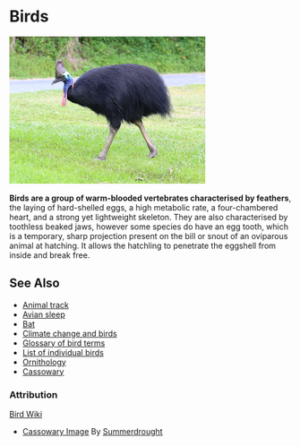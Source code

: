 # Birds

![Cassowary](cassowary.jpg)

**Birds are a group of warm-blooded vertebrates characterised by feathers**, the laying of hard-shelled eggs, a high metabolic rate, a four-chambered heart, and a strong yet lightweight skeleton. They are also characterised by toothless beaked jaws, however some species do have an egg tooth, which is a temporary, sharp projection present on the bill or snout of an oviparous animal at hatching. It allows the hatchling to penetrate the eggshell from inside and break free.

## See Also

 - [Animal track](https://en.wikipedia.org/wiki/Animal_track)
 - [Avian sleep](https://en.wikipedia.org/wiki/Avian_sleep)
 - [Bat](https://en.wikipedia.org/wiki/Bat)
 - [Climate change and birds](https://en.wikipedia.org/wiki/Climate_change_and_birds)
 - [Glossary of bird terms](https://en.wikipedia.org/wiki/Glossary_of_bird_terms)
 - [List of individual birds](https://en.wikipedia.org/wiki/List_of_individual_birds)
 - [Ornithology](https://en.wikipedia.org/wiki/Ornithology)
 - [Cassowary](https://en.wikipedia.org/wiki/Cassowary)

### Attribution
[Bird Wiki](https://en.wikipedia.org/wiki/Bird)
 - [Cassowary Image](https://en.wikipedia.org/wiki/Cassowary#/media/File:Southern_Cassowary_7071.jpg) By [Summerdrought](https://commons.wikimedia.org/wiki/User:Summerdrought)